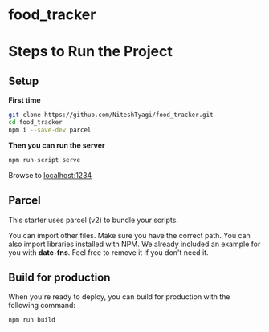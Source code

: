 # food_tracker

# Steps to Run the Project

## Setup

**First time**

```bash
git clone https://github.com/NiteshTyagi/food_tracker.git
cd food_tracker
npm i --save-dev parcel
```

**Then you can run the server**

```bash
npm run-script serve
```

Browse to [localhost:1234](http://localhost:1234)

## Parcel

This starter uses parcel (v2) to bundle your scripts.

You can import other files. Make sure you have the correct path. You can also import libraries installed with NPM. We already included an example for you with **date-fns**. Feel free to remove it if you don't need it.

## Build for production

When you're ready to deploy, you can build for production with the following command:

```bash
npm run build
```
